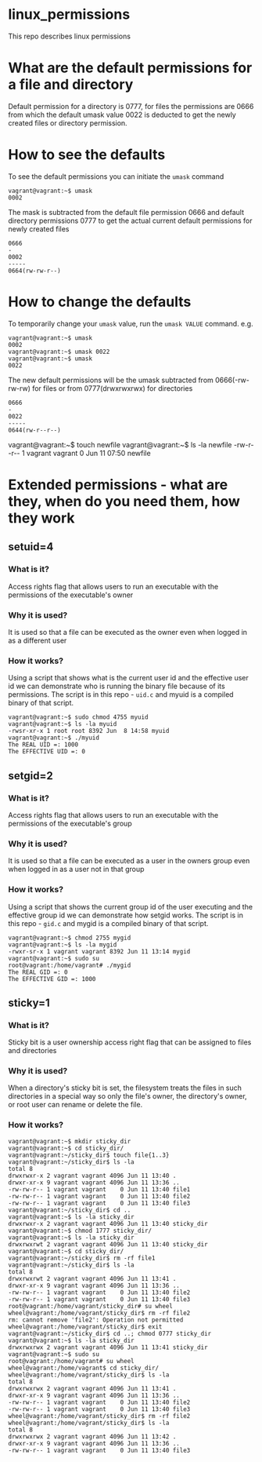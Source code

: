 # linux_permissions
This repo describes linux permissions


# What are the default permissions for a file and directory

Default permission for a directory is 0777, for files the permissions are 0666 from which the default umask value 0022 is deducted to get the newly created files or directory permission.

# How to see the defaults

To see the default permissions you can initiate the `umask` command
```
vagrant@vagrant:~$ umask
0002
```

The mask is subtracted from the default file permission 0666 and default directory permissions 0777 to get the actual current default permissions for newly created files

```
0666
-
0002
-----
0664(rw-rw-r--)
```

# How to change the defaults 

To temporarily change your `umask` value, run the `umask VALUE` command. e.g.

```
vagrant@vagrant:~$ umask
0002
vagrant@vagrant:~$ umask 0022
vagrant@vagrant:~$ umask
0022
```
The new default permissions will be the umask subtracted from 0666(-rw-rw-rw) for files or from 0777(drwxrwxrwx) for directories

```
0666
-
0022
-----
0644(rw-r--r--)
```

vagrant@vagrant:~$ touch newfile
vagrant@vagrant:~$ ls -la newfile
-rw-r--r-- 1 vagrant vagrant 0 Jun 11 07:50 newfile

# Extended permissions - what are they, when do you need them, how they work

## setuid=4

### What is it?

Access rights flag that allows users to run  an executable with the permissions of the executable's owner

### Why it is used?

It is used so that a file can be executed as the owner even when logged in as a different user

### How it works?

Using a script that shows what is the current user id and the effective user id we can demonstrate who is running the binary file because of its permissions. The script is in this repo - `uid.c` and myuid is a compiled binary of that script.

```
vagrant@vagrant:~$ sudo chmod 4755 myuid
vagrant@vagrant:~$ ls -la myuid
-rwsr-xr-x 1 root root 8392 Jun  8 14:58 myuid
vagrant@vagrant:~$ ./myuid
The REAL UID =: 1000
The EFFECTIVE UID =: 0
```

## setgid=2

### What is it?

Access rights flag that allows users to run  an executable with the permissions of the executable's group

### Why it is used?

It is used so that a file can be executed as a user in the owners group even when logged in as a user not in that group

### How it works?

Using a script that shows the current group id of the user executing and the effective group id we can demonstrate how setgid works.
The script is in this repo - `gid.c` and mygid is a compiled binary of that script.

```
vagrant@vagrant:~$ chmod 2755 mygid
vagrant@vagrant:~$ ls -la mygid
-rwxr-sr-x 1 vagrant vagrant 8392 Jun 11 13:14 mygid
vagrant@vagrant:~$ sudo su
root@vagrant:/home/vagrant# ./mygid
The REAL GID =: 0
The EFFECTIVE GID =: 1000
```

## sticky=1

###  What is it?

Sticky bit is a user ownership access right flag that can be assigned to files and directories

### Why it is used?

When a directory's sticky bit is set, the filesystem treats the files in such directories in a special way so only the file's owner, the directory's owner, or root user can rename or delete the file.

### How it works?

```
vagrant@vagrant:~$ mkdir sticky_dir
vagrant@vagrant:~$ cd sticky_dir/
vagrant@vagrant:~/sticky_dir$ touch file{1..3}
vagrant@vagrant:~/sticky_dir$ ls -la
total 8
drwxrwxr-x 2 vagrant vagrant 4096 Jun 11 13:40 .
drwxr-xr-x 9 vagrant vagrant 4096 Jun 11 13:36 ..
-rw-rw-r-- 1 vagrant vagrant    0 Jun 11 13:40 file1
-rw-rw-r-- 1 vagrant vagrant    0 Jun 11 13:40 file2
-rw-rw-r-- 1 vagrant vagrant    0 Jun 11 13:40 file3
vagrant@vagrant:~/sticky_dir$ cd ..
vagrant@vagrant:~$ ls -la sticky_dir
drwxrwxr-x 2 vagrant vagrant 4096 Jun 11 13:40 sticky_dir
vagrant@vagrant:~$ chmod 1777 sticky_dir/
vagrant@vagrant:~$ ls -la sticky_dir
drwxrwxrwt 2 vagrant vagrant 4096 Jun 11 13:40 sticky_dir
vagrant@vagrant:~$ cd sticky_dir/
vagrant@vagrant:~/sticky_dir$ rm -rf file1
vagrant@vagrant:~/sticky_dir$ ls -la
total 8
drwxrwxrwt 2 vagrant vagrant 4096 Jun 11 13:41 .
drwxr-xr-x 9 vagrant vagrant 4096 Jun 11 13:36 ..
-rw-rw-r-- 1 vagrant vagrant    0 Jun 11 13:40 file2
-rw-rw-r-- 1 vagrant vagrant    0 Jun 11 13:40 file3
root@vagrant:/home/vagrant/sticky_dir# su wheel
wheel@vagrant:/home/vagrant/sticky_dir$ rm -rf file2
rm: cannot remove 'file2': Operation not permitted
wheel@vagrant:/home/vagrant/sticky_dir$ exit
vagrant@vagrant:~/sticky_dir$ cd ..; chmod 0777 sticky_dir
vagrant@vagrant:~$ ls -la sticky_dir
drwxrwxrwx 2 vagrant vagrant 4096 Jun 11 13:41 sticky_dir
vagrant@vagrant:~$ sudo su
root@vagrant:/home/vagrant# su wheel
wheel@vagrant:/home/vagrant$ cd sticky_dir/
wheel@vagrant:/home/vagrant/sticky_dir$ ls -la
total 8
drwxrwxrwx 2 vagrant vagrant 4096 Jun 11 13:41 .
drwxr-xr-x 9 vagrant vagrant 4096 Jun 11 13:36 ..
-rw-rw-r-- 1 vagrant vagrant    0 Jun 11 13:40 file2
-rw-rw-r-- 1 vagrant vagrant    0 Jun 11 13:40 file3
wheel@vagrant:/home/vagrant/sticky_dir$ rm -rf file2
wheel@vagrant:/home/vagrant/sticky_dir$ ls -la
total 8
drwxrwxrwx 2 vagrant vagrant 4096 Jun 11 13:42 .
drwxr-xr-x 9 vagrant vagrant 4096 Jun 11 13:36 ..
-rw-rw-r-- 1 vagrant vagrant    0 Jun 11 13:40 file3
```



